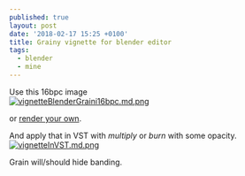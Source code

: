 ```yaml
---
published: true
layout: post
date: '2018-02-17 15:25 +0100'
title: Grainy vignette for blender editor
tags:
  - blender
  - mine
---
```

Use this 16bpc image  
[![vignetteBlenderGraini16bpc.md.png](https://cdn.scrot.moe/images/2018/02/17/vignetteBlenderGraini16bpc.md.png)](https://cdn.scrot.moe/images/2018/02/17/vignetteBlenderGraini16bpc.png)

or [render your own](/blends/vignette.blend.zip).

And apply that in VST with _multiply_ or _burn_ with some opacity.  
[![vignetteInVST.md.png](https://cdn.scrot.moe/images/2018/02/17/vignetteInVST.md.png)](https://cdn.scrot.moe/images/2018/02/17/vignetteInVST.png)

Grain will/should hide banding.